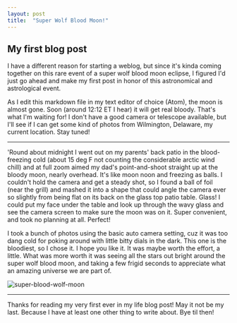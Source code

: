 ```yaml
---
layout: post
title:  "Super Wolf Blood Moon!"
---
```


## My first blog post

I have a different reason for starting a weblog, but since it's kinda coming together on this rare event of a super wolf blood moon eclipse, I figured I'd just go ahead and make my first post in honor of this astronomical and astrological event.

As I edit this markdown file in my text editor of choice (Atom), the moon is almost gone. Soon (around 12:12 ET I hear) it will get real bloody. That's what I'm waiting for! I don't have a good camera or telescope available, but I'll see if I can get some kind of photos from Wilmington, Delaware, my current location. Stay tuned!

---

'Round about midnight I went out on my parents' back patio in the blood-freezing cold (about 15 deg F not counting the considerable arctic wind chill) and at full zoom aimed my dad's point-and-shoot straight up at the bloody moon, nearly overhead. It's like moon noon and freezing as balls. I couldn't hold the camera and get a steady shot, so I found a ball of foil (near the grill) and mashed it into a shape that could angle the camera ever so slightly from being flat on its back on the glass top patio table. Glass! I could put my face under the table and look up through the wavy glass and see the camera screen to make sure the moon was on it. Super convenient, and took no planning at all. Perfect!

I took a bunch of photos using the basic auto camera setting, cuz it was too dang cold for poking around with little bitty dials in the dark. This one is the bloodiest, so I chose it. I hope you like it. It was maybe worth the effort, a little. What was more worth it was seeing all the stars out bright around the super wolf blood moon, and taking a few frigid seconds to appreciate what an amazing universe we are part of.

![super-blood-wolf-moon](https://user-images.githubusercontent.com/29611310/51461854-2f8cc800-1d2d-11e9-86fa-34bde0ea7e69.jpeg)

---
Thanks for reading my very first ever in my life blog post! May it not be my last. Because I have at least one other thing to write about. Bye til then!
